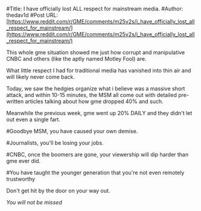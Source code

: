 #Title: I have officially lost ALL respect for mainstream media.
#Author: thedav1d
#Post URL: [https://www.reddit.com/r/GME/comments/m25v2s/i_have_officially_lost_all_respect_for_mainstream/](https://www.reddit.com/r/GME/comments/m25v2s/i_have_officially_lost_all_respect_for_mainstream/)


This whole gme situation showed me just how corrupt and manipulative CNBC and others (like the aptly named Motley Fool) are.

What little respect I had for traditional media has vanished into thin air and will likely never come back.

Today, we saw the hedgies organize what i believe was a massive short attack, and within 10-15 minutes, the MSM all come out with detailed pre-written articles talking about how gme dropped 40% and such. 

Meanwhile the previous week, gme went up 20% DAILY and they didn't let out even a single fart. 

#Goodbye MSM, you have caused your own demise. 

#Journalists, you'll be losing your jobs.

#CNBC, once the boomers are gone, your viewership will dip harder than gme ever did.

#You have taught the younger generation that you're not even remotely trustworthy

Don't get hit by the door on your way out.

*You will not be missed*